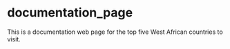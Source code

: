 # documentation_page
This is a documentation web page for the top five West African countries to visit.
